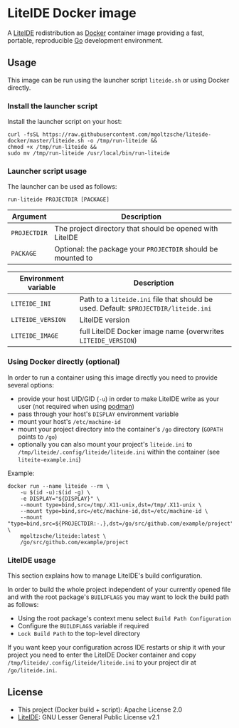 # LiteIDE Docker image

A [LiteIDE](https://github.com/visualfc/liteide) redistribution as
[Docker](https://www.docker.com) container image providing a fast,
portable, reproducible [Go](https://golang.org/) development
environment.


## Usage

This image can be run using the launcher script `liteide.sh` or using
Docker directly.

### Install the launcher script

Install the launcher script on your host:
```
curl -fsSL https://raw.githubusercontent.com/mgoltzsche/liteide-docker/master/liteide.sh -o /tmp/run-liteide &&
chmod +x /tmp/run-liteide &&
sudo mv /tmp/run-liteide /usr/local/bin/run-liteide
```

### Launcher script usage

The launcher can be used as follows:
```
run-liteide PROJECTDIR [PACKAGE]
```

| Argument     | Description |
| ------------ | ----------- |
| `PROJECTDIR` | The project directory that should be opened with LiteIDE |
| `PACKAGE`    | Optional: the package your `PROJECTDIR` should be mounted to |

| Environment variable | Description |
| -------------------- | ----------- |
| `LITEIDE_INI`     | Path to a `liteide.ini` file that should be used. Default: `$PROJECTDIR/liteide.ini` |
| `LITEIDE_VERSION` | LiteIDE version |
| `LITEIDE_IMAGE`   | full LiteIDE Docker image name (overwrites `LITEIDE_VERSION`) |


### Using Docker directly (optional)

In order to run a container using this image directly you need to
provide several options:

- provide your host UID/GID (`-u`) in order to make LiteIDE write as your user (not required when using [podman](https://podman.io/))
- pass through your host's `DISPLAY` environment variable
- mount your host's `/etc/machine-id`
- mount your project directory into the container's `/go` directory (`GOPATH` points to `/go`)
- optionally you can also mount your project's `liteide.ini` to `/tmp/liteide/.config/liteide/liteide.ini` within the container (see `liteite-example.ini`)

Example:
```
docker run --name liteide --rm \
	-u $(id -u):$(id -g) \
	-e DISPLAY="${DISPLAY}" \
	--mount type=bind,src=/tmp/.X11-unix,dst=/tmp/.X11-unix \
	--mount type=bind,src=/etc/machine-id,dst=/etc/machine-id \
	--mount "type=bind,src=${PROJECTDIR:-.},dst=/go/src/github.com/example/project" \
	mgoltzsche/liteide:latest \
	/go/src/github.com/example/project
```


### LiteIDE usage

This section explains how to manage LiteIDE's build configuration.  

In order to build the whole project independent of your currently
opened file and with the root package's `BUILDFLAGS` you may want
to lock the build path as follows:

- Using the root package's context menu select `Build Path Configuration`
- Configure the `BUILDFLAGS` variable if required
- `Lock Build Path` to the top-level directory

If you want keep your configuration across IDE restarts or ship it with
your project you need to enter the LiteIDE Docker container and copy 
`/tmp/liteide/.config/liteide/liteide.ini` to your project dir at
`/go/liteide.ini`.


## License

- This project (Docker build + script): Apache License 2.0
- [LiteIDE](https://github.com/visualfc/liteide): GNU Lesser General Public License v2.1
